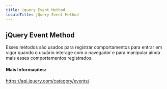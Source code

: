 ```yaml
---
title: jquery Event Method
localeTitle: jQuery Event Method
---
```

## jQuery Event Method

Esses métodos são usados ​​para registrar comportamentos para entrar em vigor quando o usuário interage com o navegador e para manipular ainda mais esses comportamentos registrados.

#### Mais Informações:

https://api.jquery.com/category/events/
